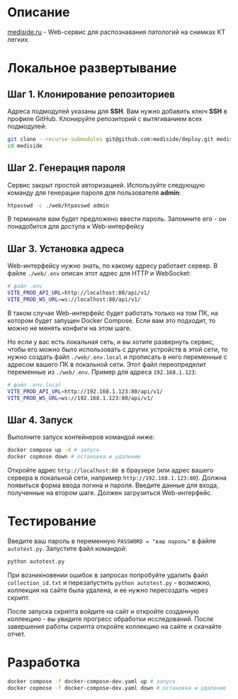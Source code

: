 # Описание

[mediside.ru](https://mediside.ru) - Web-сервис для распознавания патологий на снимках КТ легких.

# Локальное развертывание

## Шаг 1. Клонирование репозиториев

Адреса подмодулей указаны для **SSH**. Вам нужно добавить ключ **SSH** в профиле GitHub.  Клонируйте репозиторий с вытягиванием всех подмодулей:

```bash
git clone --recurse-submodules git@github.com:mediside/deploy.git mediside
cd mediside
```

## Шаг 2. Генерация пароля

Сервис закрыт простой авторизацией. Используйте следующую команду для генерации пароля для пользователя **admin**:


```bash
htpasswd -c ./web/htpasswd admin
```

В терминале вам будет предложено ввести пароль. Запомните его - он понадобится для доступа к Web-интерфейсу

## Шаг 3. Установка адреса

Web-интерфейсу нужно знать, по какому адресу работает сервер. В файле `./web/.env` описан этот адрес для HTTP и WebSocket:

```bash
# файл .env
VITE_PROD_API_URL=http://localhost:80/api/v1/
VITE_PROD_WS_URL=ws://localhost:80/api/v1/
```

В таком случае Web-интерфейс будет работать только на том ПК, на котором будет запущен Docker Compose. Если вам это подходит, то можно не менять конфиги на этом шаге.

Но если у вас есть локальная сеть, и вы хотите развернуть сервис, чтобы его можно было использовать с других устройств в этой сети, то нужно создать файл `./web/.env.local` и прописать в него переменные с адресом вашего ПК в локальной сети. Этот файл переопределит переменные из `./web/.env`. Пример для адреса `192.168.1.123`:

```bash
# файл .env.local
VITE_PROD_API_URL=http://192.168.1.123:80/api/v1/
VITE_PROD_WS_URL=ws://192.168.1.123:80/api/v1/
```

## Шаг 4. Запуск

Выполните запуск контейнеров командой ниже:

```bash
docker compose up -d # запуск
docker copmose down # остановка и удаление
```

Откройте адрес `http://localhost:80 `в браузере (или адрес вашего сервера в локальной сети, например `http://192.168.1.123:80`). Должна появиться форма ввода логина и пароля. Введите данные для входа, полученные на втором шаге. Должен загрузиться Web-интерфейс.

# Тестирование

Введите ваш пароль в переменную `PASSWORD = "ваш пароль"` в файле `autotest.py`. Запустите файл командой:

```bash
python autotest.py
```

При возникновении ошибок в запросах попробуйте удалить файл `collection_id.txt` и перезапустить `python autotest.py` - возможно, коллекция на сайте была удалена, и ее нужно пересоздать через скрипт.

После запуска скрипта войдите на сайт и откройте созданную коллекцию - вы увидите прогресс обработки исследований. После завершения работы скрипта откройте коллекцию на сайте и скачайте отчет.

# Разработка

```bash
docker compose -f docker-compose-dev.yaml up # запуск
docker copmose -f docker-compose-dev.yaml down # остановка и удаление
```